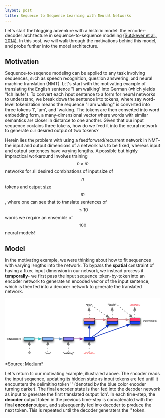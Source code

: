 ```yaml
---
layout: post
title: Sequence to Sequence Learning with Neural Networks
---
```


Let's start the blogging adventure with a historic model: the encoder-decoder architecture in sequence-to-sequence modeling [(Sutskever et al., 2014)](https://arxiv.org/pdf/1409.3215.pdf). In this post, we will walk through the motivations behind this model, and probe further into the model architecture.

## Motivation

Sequence-to-seqence modeling can be applied to any task involving sequences, such as speech recognition, question answering, and neural machine translation (NMT). Let's start with the motivating example of translating the English sentence "I am walking" into German (which yields "Ich laufe"). To convert each input sentence to a form for neural networks to understand, we break down the sentence into tokens, where say word-level tokenization means the sequence "I am walking" is converted into three tokens 'I', 'am', and 'walking. The tokens are then converted into word embedding form, a many-dimensional vector where words with similar semantics are closer in distance to one another. Given that our input sequence contains three tokens, how do we feed it into the neural network to generate our desired output of two tokens?

Herein lies the problem with using a feedforward/recurrent network in NMT- the input and output dimensions of a network has to be fixed, whereas input and output sentences have varying lengths. A possible but highly impractical workaround involves training $$n \times m$$ networks for all desired combinations of input size of $$n$$ tokens and output size $$m$$, where one can see that to translate sentences of $$\leq 10$$ words we require an ensemble of $$100$$ neural models!

## Model

In the motivating example, we were thinking about how to fit sequences with varying lengths into the network. To bypass the **spatial** constraint of having a fixed input dimension in our network, we instead process it **temporally**- we first pass the input sequence token-by-token into an encoder network to generate an encoded vector of the input sentence, which is then fed into a decoder network to generate the translated network.

![Seq2Seq Model](/images/seq2seq.png)
*Source: [Medium*](https://medium.com/@devnag/seq2seq-the-clown-car-of-deep-learning-f88e1204dac3)

Let's return to our motivating example, illustrated above. The encoder reads the input sequence, updating its hidden state as input tokens are fed until it encounters the delimiting token '<DONE>' (denoted by the blue color encoder turning darker). The final encoder state is then fed into the decoder network as input to generate the first translated output 'Ich'. In each time-step, the **decoder** output token in the previous time-step is concatenated with the final **encoder** output, and subsequently fed into decoder to produce the next token. This is repeated until the decoder generaters the '<DONE>' token.
